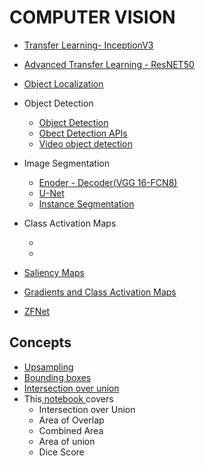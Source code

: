 # COMPUTER VISION


- <a href="Course 3 - Advance Computer Vision\W1\ungraded_labs\C3_W1_Lab_1_transfer_learning_cats_dogs.ipynb">Transfer Learning- InceptionV3</a>
- <a href="Course 3 - Advance Computer Vision\W1\ungraded_labs\C3_W1_Lab_2_Transfer_Learning_CIFAR_10.ipynb">Advanced Transfer Learning - ResNET50</a>
- <a href="Course 3 - Advance Computer Vision\W1\ungraded_labs\C3_W1_Lab_3_Object_Localization.ipynb">Object Localization</a>
- Object Detection
    - <a href="Course 3 - Advance Computer Vision\W2\ungraded_labs\C3_W2_Lab_2_Object_Detection.ipynb">Object Detection</a>
    - <a href="https://colab.research.google.com/github/tensorflow/docs/blob/master/site/en/hub/tutorials/tf2_object_detection.ipynb">Obect Detection APIs</a>
    - <a href="Course 3 - Advance Computer Vision/W2/ungraded_labs/C3_W2_Lab_3_Interactive_Eager_Few_Shot_OD.ipynb"> Video object detection</a>

- Image Segmentation
    - <a href="Course 3 - Advance Computer Vision\W3\ungraded_labs\C3_W3_Lab_1_VGG16-FCN8-CamVid.ipynb">Enoder - Decoder(VGG 16-FCN8)</a>
    - <a href="Course 3 - Advance Computer Vision\W3\ungraded_labs\C3_W3_Lab_2_OxfordPets-UNet.ipynb">U-Net</a>
    - <a href="Course 3 - Advance Computer Vision\W3\ungraded_labs\C3_W3_Lab_3_Mask-RCNN-ImageSegmentation.ipynb">Instance Segmentation</a>
- Class Activation Maps
    - <a href=""></a>
    - <a href=""></a>
- <a href="">Saliency Maps</a>
- <a href=""> Gradients and Class Activation Maps</a>
- <a href="">ZFNet</a>


## Concepts
- <a href="Course 3 - Advance Computer Vision\W1\ungraded_labs\C3_W1_Lab_2_Transfer_Learning_CIFAR_10.ipynb">Upsampling</a>
- <a href="Course 3 - Advance Computer Vision\W1\ungraded_labs\C3_W1_Lab_3_Object_Localization.ipynb">Bounding boxes</a>
- <a href="Course 3 - Advance Computer Vision\W1\ungraded_labs\C3_W1_Lab_3_Object_Localization.ipynb">Intersection over union</a>
- This<a href="Course 3 - Advance Computer Vision\W3\ungraded_labs\C3_W3_Lab_1_VGG16-FCN8-CamVid.ipynb"> notebook </a>covers
    - Intersection over Union
    - Area of Overlap
    - Combined Area
    - Area of union
    - Dice Score
